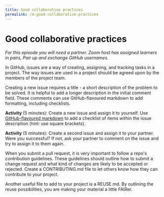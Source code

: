 ```yaml
---
title: Good collaborative practices
permalink: /4-good-collaborative-practices
---
```


# Good collaborative practices

*For this episode you will need a partner. Zoom host has assigned learners in pairs, Pair up and exchange GitHub usernames.*

In GitHub, issues are a way of creating, assigning, and tracking tasks in a project. The way issues are used in a project should be agreed upon by the members of the project team.

Creating a new issue requires a title - a short description of the problem to be solved. It is helpful to add a longer description in the initial comment field. These comments can use GitHub-flavoured markdown to add formatting, including checklists.

**Activity** (5 minutes): Create a new issue and assign it to yourself. Use [GitHub-flavoured markdown](https://docs.github.com/en/github/writing-on-github/basic-writing-and-formatting-syntax) to add a checklist of items within the issue description (hint: use square brackets).

**Activity** (5 minutes): Create a second issue and assign it to your partner. Were you successful? If not, ask your partner to comment on the issue and try to assign it to them again.

When you submit a pull request, it is very important to follow a repo's contribution guidelines. These guidelines should outline how to submit a change request and what kind of changes are likely to be accepted or rejected. Create a CONTRIBUTING.md file to let others know how they can contribute to your project.

Another useful file to add to your project is a REUSE.md. By outlining the reuse possibilities, you are making your material a little FAIRer.
